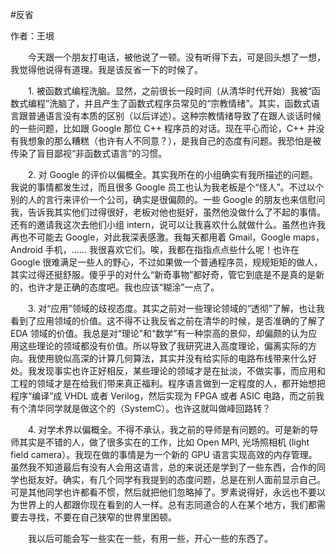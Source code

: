 #反省

作者：王垠 

　　今天跟一个朋友打电话，被他说了一顿。没有听得下去，可是回头想了一想，我觉得他说得有道理。我是该反省一下的时候了。

　　1. 被函数式编程洗脑。显然，之前很长一段时间（从清华时代开始）我被“函数式编程”洗脑了，并且产生了函数式程序员常见的“宗教情绪”。其实，函数式语言跟普通语言没有本质的区别（以后详述）。这种宗教情绪导致了在跟人谈话时候的一些问题，比如跟 Google 那位 C++ 程序员的对话。现在平心而论，C++ 并没有我想象的那么糟糕（也许有人不同意？），是我自己的态度有问题。我恐怕是被传染了盲目鄙视“非函数式语言”的习惯。

　　2. 对 Google 的评价以偏概全。其实我所在的小组确实有我所描述的问题。我说的事情都发生过，而且很多 Google 员工也认为我老板是个“怪人”。不过以个别的人的言行来评价一个公司，确实是很偏颇的。一些 Google 的朋友也来信慰问我，告诉我其实他们过得很好，老板对他也挺好，虽然他没做什么了不起的事情。还有的邀请我这次去他们小组 intern，说可以让我喜欢什么就做什么。虽然也许我再也不可能去 Google，对此我深表感激。我每天都用着 Gmail，Google maps，Android 手机，…… 我很喜欢它们。唉，我都在指指点点些什么呢！也许在 Google 很难满足一些人的野心，不过如果做一个普通程序员，规规矩矩的做人，其实过得还挺舒服。傻乎乎的对什么“新奇事物”都好奇，管它到底是不是真的是新的，也许才是正确的态度吧。我也应该“糊涂”一点了。

　　3. 对“应用”领域的歧视态度。其实之前对一些理论领域的“透彻”了解，也让我看到了应用领域的价值。这不得不让我反省之前在清华的时候，是否准确的了解了 EDA 领域的价值。我总是对“理论”和“数学”有一种崇高的景仰，却偏颇的认为应用这些理论的领域都没有价值。所以导致了我研究进入高度理论，偏离实际的方向。我使用貌似高深的计算几何算法，其实并没有给实际的电路布线带来什么好处。我发现事实也许正好相反，某些理论的领域才是在扯淡，不做实事，而应用和工程的领域才是在给我们带来真正福利。程序语言做到一定程度的人，都开始想把程序“编译”成 VHDL 或者 Verilog，然后实现为 FPGA 或者 ASIC 电路，而之前我有个清华同学就是做这个的（SystemC）。也许这就叫做峰回路转？

　　4. 对学术界以偏概全。不得不承认，我之前的导师是有问题的。可是新的导师其实是不错的人，做了很多实在的工作，比如 Open MPI, 光场照相机 (light field camera）。我现在做的事情是为一个新的 GPU 语言实现高效的内存管理。虽然我不知道最后有没有人会用这语言，总的来说还是学到了一些东西，合作的同学也挺友好。确实，有几个同学有我提到的态度问题，总是在别人面前显示自己。可是其他同学也许都看不惯，然后就把他们忽略掉了。罗素说得好，永远也不要以为世界上的人都跟你现在看到的人一样。总有志同道合的人在某个地方，我们都需要去寻找，不要在自己狭窄的世界里困顿。

　　我以后可能会写一些实在一些，有用一些，开心一些的东西了。

